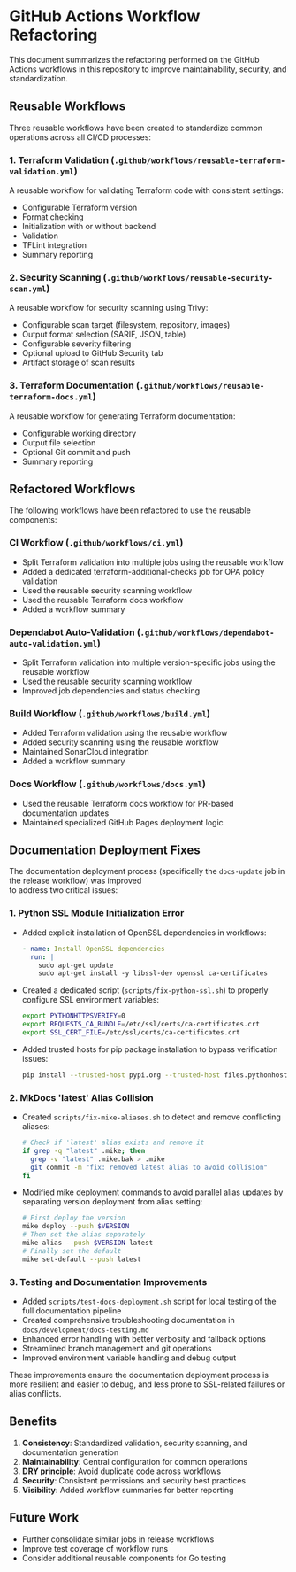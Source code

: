 # GitHub Actions Workflow Refactoring

This document summarizes the refactoring performed on the GitHub Actions workflows in this repository to improve
maintainability, security, and standardization.

## Reusable Workflows

Three reusable workflows have been created to standardize common operations across all CI/CD processes:

### 1. Terraform Validation (`.github/workflows/reusable-terraform-validation.yml`)

A reusable workflow for validating Terraform code with consistent settings:

- Configurable Terraform version
- Format checking
- Initialization with or without backend
- Validation
- TFLint integration
- Summary reporting

### 2. Security Scanning (`.github/workflows/reusable-security-scan.yml`)

A reusable workflow for security scanning using Trivy:

- Configurable scan target (filesystem, repository, images)
- Output format selection (SARIF, JSON, table)
- Configurable severity filtering
- Optional upload to GitHub Security tab
- Artifact storage of scan results

### 3. Terraform Documentation (`.github/workflows/reusable-terraform-docs.yml`)

A reusable workflow for generating Terraform documentation:

- Configurable working directory
- Output file selection
- Optional Git commit and push
- Summary reporting

## Refactored Workflows

The following workflows have been refactored to use the reusable components:

### CI Workflow (`.github/workflows/ci.yml`)

- Split Terraform validation into multiple jobs using the reusable workflow
- Added a dedicated terraform-additional-checks job for OPA policy validation
- Used the reusable security scanning workflow
- Used the reusable Terraform docs workflow
- Added a workflow summary

### Dependabot Auto-Validation (`.github/workflows/dependabot-auto-validation.yml`)

- Split Terraform validation into multiple version-specific jobs using the reusable workflow
- Used the reusable security scanning workflow
- Improved job dependencies and status checking

### Build Workflow (`.github/workflows/build.yml`)

- Added Terraform validation using the reusable workflow
- Added security scanning using the reusable workflow
- Maintained SonarCloud integration
- Added a workflow summary

### Docs Workflow (`.github/workflows/docs.yml`)

- Used the reusable Terraform docs workflow for PR-based documentation updates
- Maintained specialized GitHub Pages deployment logic

## Documentation Deployment Fixes

The documentation deployment process (specifically the `docs-update` job in the release workflow) was improved  
to address two critical issues:

### 1. Python SSL Module Initialization Error

- Added explicit installation of OpenSSL dependencies in workflows:

  ```yaml
  - name: Install OpenSSL dependencies
    run: |
      sudo apt-get update
      sudo apt-get install -y libssl-dev openssl ca-certificates
  ```
  
- Created a dedicated script (`scripts/fix-python-ssl.sh`) to properly configure SSL environment variables:

  ```bash
  export PYTHONHTTPSVERIFY=0
  export REQUESTS_CA_BUNDLE=/etc/ssl/certs/ca-certificates.crt
  export SSL_CERT_FILE=/etc/ssl/certs/ca-certificates.crt
  ```
  
- Added trusted hosts for pip package installation to bypass verification issues:

  ```bash
  pip install --trusted-host pypi.org --trusted-host files.pythonhosted.org ...
  ```

### 2. MkDocs 'latest' Alias Collision

- Created `scripts/fix-mike-aliases.sh` to detect and remove conflicting aliases:

  ```bash
  # Check if 'latest' alias exists and remove it
  if grep -q "latest" .mike; then
    grep -v "latest" .mike.bak > .mike
    git commit -m "fix: removed latest alias to avoid collision"
  fi
  ```
  
- Modified mike deployment commands to avoid parallel alias updates by separating version deployment from alias setting:

  ```bash
  # First deploy the version
  mike deploy --push $VERSION
  # Then set the alias separately
  mike alias --push $VERSION latest
  # Finally set the default
  mike set-default --push latest
  ```

### 3. Testing and Documentation Improvements

- Added `scripts/test-docs-deployment.sh` script for local testing of the full documentation pipeline
- Created comprehensive troubleshooting documentation in `docs/development/docs-testing.md`
- Enhanced error handling with better verbosity and fallback options
- Streamlined branch management and git operations
- Improved environment variable handling and debug output

These improvements ensure the documentation deployment process is more resilient and easier to debug, and
less prone to SSL-related failures or alias conflicts.

## Benefits

1. **Consistency**: Standardized validation, security scanning, and documentation generation
2. **Maintainability**: Central configuration for common operations
3. **DRY principle**: Avoid duplicate code across workflows
4. **Security**: Consistent permissions and security best practices
5. **Visibility**: Added workflow summaries for better reporting

## Future Work

- Further consolidate similar jobs in release workflows
- Improve test coverage of workflow runs
- Consider additional reusable components for Go testing
